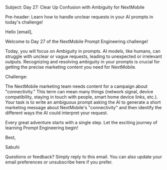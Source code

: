 Subject: Day 27: Clear Up Confusion with Ambiguity for NextMobile

Pre-header: Learn how to handle unclear requests in your AI prompts in today's challenge!

Hello [email],

Welcome to Day 27 of the NextMobile Prompt Engineering challenge!

Today, you will focus on Ambiguity in prompts. AI models, like humans, can struggle with unclear or vague requests, leading to unexpected or irrelevant outputs. Recognizing and resolving ambiguity in your prompts is crucial for getting the precise marketing content you need for NextMobile.

Challenge:

The NextMobile marketing team needs content for a campaign about "connectivity." This term can mean many things (network signal, device compatibility, staying in touch with people, smart home device links, etc.). Your task is to write an ambiguous prompt asking the AI to generate a short marketing message about NextMobile's "connectivity" and then identify the different ways the AI could interpret your request.

Every great adventure starts with a single step. Let the exciting journey of learning Prompt Engineering begin!

Best,

Sabuhi

Questions or feedback? Simply reply to this email. You can also update your email preferences or unsubscribe here if you prefer. 
